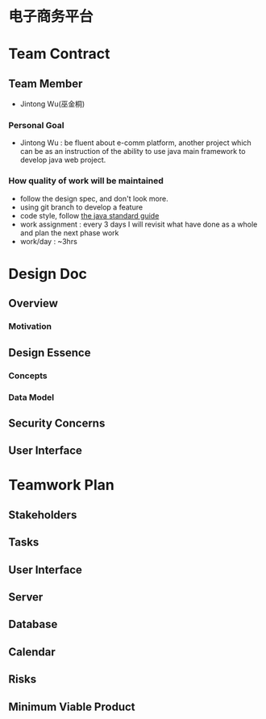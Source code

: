 # 电子商务平台
# Team Contract
## Team Member
* Jintong Wu(巫金桐)

### Personal Goal
* Jintong Wu : be fluent about e-comm platform, another project which can be as an instruction of the ability to use java main framework to develop java web project.

### How quality of work will be maintained
* follow the design spec, and don't look more.
* using git branch to develop a feature
* code style, follow [the java standard guide](http://www.oracle.com/technetwork/java/codeconvtoc-136057.html)
* work assignment : every 3 days I will revisit what have done as
a whole and plan the next phase work
* work/day : ~3hrs

# Design Doc
## Overview
### Motivation

## Design Essence
### Concepts

### Data Model

## Security Concerns

## User Interface

# Teamwork Plan
## Stakeholders
## Tasks
## User Interface
## Server
## Database
## Calendar
## Risks
## Minimum Viable Product
